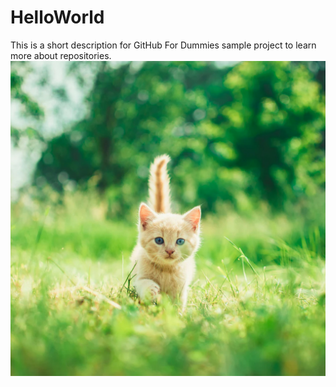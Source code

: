 # HelloWorld
This is a short description for GitHub For Dummies sample project to learn more about repositories.
![headshot](Kitten.jpg)
